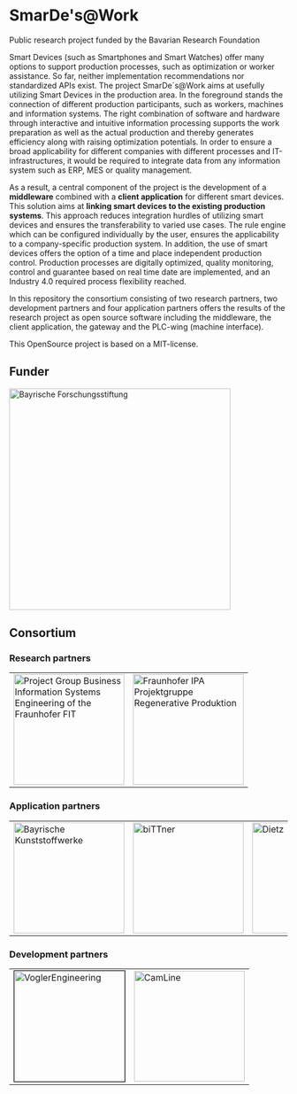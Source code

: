 # SmarDe's@Work

Public research project funded by the Bavarian Research Foundation

Smart Devices (such as Smartphones and Smart Watches) offer many options to support production processes, such as optimization or worker assistance. So far, neither implementation recommendations nor standardized APIs exist. The project SmarDe´s@Work aims at usefully utilizing Smart Devices in the production area. In the foreground stands the connection of different production participants, such as workers, machines and information systems. The right combination of software and hardware through interactive and intuitive information processing supports the work preparation as well as the actual production and thereby generates efficiency along with raising optimization potentials. In order to ensure a broad applicability for different companies with different processes and IT-infrastructures, it would be required to integrate data from any information system such as ERP, MES or quality management. 

As a result, a central component of the project is the development of a __middleware__ combined with a __client application__ for different smart devices. This solution aims at __linking smart devices to the existing production systems__. This approach reduces integration hurdles of utilizing smart devices and ensures the transferability to varied use cases. The rule engine which can be configured individually by the user, ensures the applicability to a company-specific production system. In addition, the use of smart devices offers the option of a time and place independent production control. Production processes are digitally optimized, quality monitoring, control and guarantee based on real time date are implemented, and an Industry 4.0 required process flexibility reached.

In this repository the consortium consisting of two research partners, two development partners and four application partners offers the results of the research project as open source software including the middleware, the client application, the gateway and the PLC-wing (machine interface). 

This OpenSource project is based on a MIT-license.

## Funder

<img width="400" alt="Bayrische Forschungsstiftung" src="https://www.bayfor.org/mount_media/images/veranstaltungen/news_bildupload1a_081020Logo_BFS_neu_0de9cf2de91fb5193662edeaf8f4318e.jpg"> 


## Consortium
### Research partners


<table>
<tr>
    <td><img width="200" alt="Project Group Business Information Systems Engineering of the Fraunhofer FIT" src="https://fim-rc.de/wp-content/uploads/logo_fraunhofer_en.svg"></td>
    <td><img width="200" alt="Fraunhofer IPA Projektgruppe Regenerative Produktion " src="https://www.ipa.fraunhofer.de/content/dam/ipa/ipa.svg"> </td>
</tr>
</table>

### Application partners

<p align="center">
<table border="0">
<tr>
    <td><img width="200" alt="Bayrische Kunststoffwerke" src="https://www.bkw-selb.de/bkw_cms/wp-content/uploads/2015/03/bkw-logo-300x33.png"> </td>
    <td><img width="200" alt="biTTner" src="https://www.bittpro.de/wp-content/themes/bittpro/library/images/bittner-logo.png"> </td>
    <td><img width="200" alt="Dietz" src="https://www.dietz.eu/wp-content/uploads/2018/05/dietz-logo-75.svg"></td>
    <td><img width="200" alt="Rehau" src="https://upload.wikimedia.org/wikipedia/de/thumb/b/b8/Rehau_Logo.svg/1200px-Rehau_Logo.svg.png"></td>
</tr>
</table> </p>

### Development partners

<p align ="center">
<table border="0">
<tr>
    <td>
        <img width="200" style="border: 1px solid black" alt="VoglerEngineering" src="/Users/michaelbitzer/Downloads/Logo_Vogler.png"></td>
    <td><img width="200" alt="CamLine" src="https://www.camline.com/fileadmin/templates/img/camline-logo.png"></td>
</tr>
</table> </p>
